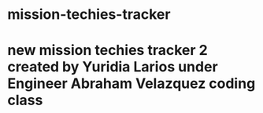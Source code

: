 # mission-techies-tracker
# new mission techies tracker 2 created by Yuridia Larios under Engineer Abraham Velazquez coding class
